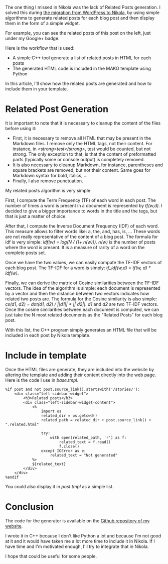 The one thing I missed in Nikola was the lack of Related Posts generation. I solved this during [the migration from WordPress to Nikola](http://baptiste-wicht.com/posts/2014/03/migrated-from-wordpress-to-nikola.html), by using simple algorithms to generate related posts for each blog post and then display them in the form of a simple widget. 

For example, you can see the related posts of this post on the left, just under my Google+ badge. 

Here is the workflow that is used: 
 * A simple C++ tool generate a list of related posts in HTML for each posts
 * The generated HTML code is included in the MAKO template using Python

In this article, I'll show how the related posts are generated and how to include them in your template.

# Related Post Generation

It is important to note that it is necessary to cleanup the content of the files before using it: 
 * First, it is necessary to remove all HTML that may be present in the Markdown files. I remove only the HTML tags, not their content. For instance, in *&lt;strong&gt;test&lt;/strong&gt;*, test would be counted, but not strong. The only exception to that, is that the content of preformatted parts (typically some or console output) is completely removed.
 * It is also necessary to cleanup Markdown, for instance, parentheses and square brackets are removed, but not their content. Same goes for Markdown syntax for bold, italics, ...
 * Finally, I also remove punctuation. 

My related posts algorithm is very simple. 

First, I compute the Term Frequency (TF) of each word in each post. The number of times a word is present in a document is represented by *tf(w,d)*. I decided to give a bigger importance to words in the title and the tags, but that is just a matter of choice. 

After that, I compute the Inverse Document Frequency (IDF) of each word. This measure allows to filter words like: a, the, and, has, is, ... These words are not really representative of the content of a blog post. The formula for idf is very simple: *idf(w) = log(N / (1+ n(w)))*. *n(w)* is the number of posts where the word is present. It is a measure of rarity of a word on the complete posts set. 

Once we have the two values, we can easily compute the TF-IDF vectors of each blog post. The TF-IDF for a word is simply: *tf_idf(w,d) = tf(w, d) * idf(w)*. 

Finally, we can derive the matrix of Cosine similarities between the TF-IDF vectors. The idea of the algorithm is simple: each document is represented by a vector and then the distance between two vectors indicates how related two posts are. The formula for the Cosine similarity is also simple: *cs(d1, d2) = dot(d1, d2) / ||d1|| * || d2||*. *d1* and *d2* are two TF-IDF vectors. Once the cosine similarities between each document is computed, we can just take the N most related documents as the "Related Posts" for each blog post. 

With this list, the C++ program simply generates an HTML file that will be included in each post by Nikola template. 

# Include in template

Once the HTML files are generate, they are included into the website by altering the template and adding their content directly into the web page. Here is the code I use in *base.tmpl*.

```mako
%if post and not post.source_link().startswith('/stories/'):
    <div class="left-sidebar-widget">
        <h3>Related posts</h3>
        <div class="left-sidebar-widget-content">
            <%
                import os
                related_dir = os.getcwd()
                related_path = related_dir + post.source_link() + ".related.html"

                try:
                    with open(related_path, 'r') as f:
                        related_text = f.read()
                        f.close()
                except IOError as e:
                    related_text = "Not generated"
            %>
            ${related_text}
        </div>
    </div>
%endif
```

You could also display it in *post.tmpl* as a simple list. 

# Conclusion

The code for the generator is available on the [Github repository of my website](https://github.com/wichtounet/wichtounet.github.io/tree/master/src/related). 

I wrote it in C++ because I don't like Python a lot and because I'm not good at it and it would have taken me a lot more time to include it in Nikola. If I have time and I'm motivated enough, I'll try to integrate that in Nikola. 

I hope that could be useful for some people. 